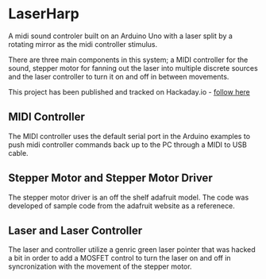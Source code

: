 # LaserHarp
A midi sound controler built on an Arduino Uno with a laser split by a rotating mirror as the midi controller stimulus. 

There are three main components in this system; a MIDI controller for the sound, stepper motor for fanning out the laser into multiple discrete sources and the laser controller to turn it on and off in between movements. 

This project has been published and tracked on Hackaday.io - [follow here](https://hackaday.io/project/183498-lazer-harp-variant) 

## MIDI Controller

The MIDI controller uses the default serial port in the Arduino examples to push midi controller commands back up to the PC through a MIDI to USB cable.

## Stepper Motor and Stepper Motor Driver

The stepper motor driver is an off the shelf adafruit model. The code was developed of sample code from the adafruit website as a referenece. 

## Laser and Laser Controller

The laser and controller utilize a genric green laser pointer that was hacked a bit in order to add a MOSFET control to turn the laser on and off in syncronization with the movement of the stepper motor. 